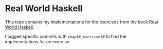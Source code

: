Real World Haskell
==================

This repo contains my implementations for the exercises from the book [Real World Haskell](http://book.realworldhaskell.org/).

I tagged specific commits with ``chap$#_exercise$#`` to find the implementations for an exercise.
